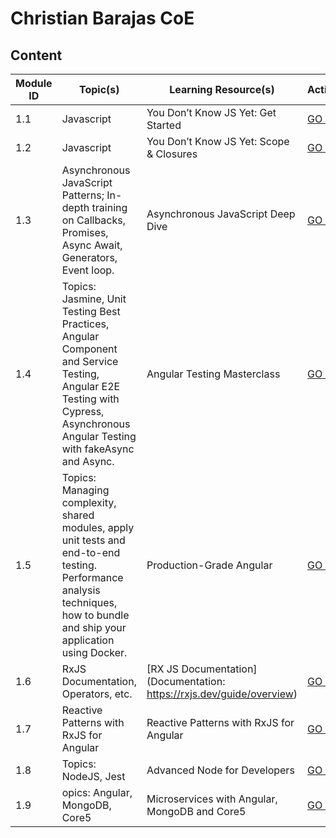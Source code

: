 # Christian Barajas CoE

## Content

| Module ID | Topic(s) | Learning Resource(s) | Action |
| ------- | --- | --- | --- | 
| 1.1 | Javascript | You Don’t Know JS Yet: Get Started | [GO TO](101_YDKJSY_Get-started/README.md) |
| 1.2 | Javascript | You Don’t Know JS Yet: Scope & Closures | [GO TO](102_YDJKSY_Scopes-and-closures/README.md) |
| 1.3 | Asynchronous JavaScript Patterns; In-depth training on Callbacks, Promises, Async Await, Generators, Event loop.  | Asynchronous JavaScript Deep Dive | [GO TO](103_Async-JS-deep-dive/) |
| 1.4 | Topics: Jasmine, Unit Testing Best Practices, Angular Component and Service Testing, Angular E2E Testing with Cypress, Asynchronous Angular Testing with fakeAsync and Async.  | Angular Testing Masterclass   | [GO TO](104-Angular-testing-masterclass/README.md) |
| 1.5 | Topics: Managing complexity, shared modules, apply unit tests and end-to-end testing. Performance analysis techniques, how to bundle and ship your application using Docker. | Production-Grade Angular  | [GO TO](105_Angular-production-grade/README.md) |
| 1.6 | RxJS Documentation, Operators, etc.  | [RX JS Documentation] (Documentation: https://rxjs.dev/guide/overview)  | [GO TO](106_RXJS/README.md) |
| 1.7 | Reactive Patterns with RxJS for Angular  | Reactive Patterns with RxJS for Angular  | [GO TO](107_RxJS-for-angular/README.md) |
| 1.8 | Topics: NodeJS, Jest  |  Advanced Node for Developers  | [GO TO](108_NodeJS-Advanced/) |
| 1.9 | opics: Angular, MongoDB, Core5 | Microservices with Angular, MongoDB and Core5   | [GO TO](109_Net5_Angular/README.md) |


